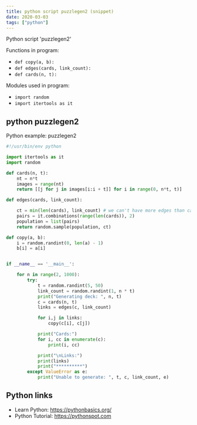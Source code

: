 ```yaml
---
title: python script puzzlegen2 (snippet)
date: 2020-03-03
tags: ["python"]
---
```

Python script 'puzzlegen2'

Functions in program: 
* `def copy(a, b):`
* `def edges(cards, link_count):`
* `def cards(n, t):`

Modules used in program: 
* `import random`
* `import itertools as it`

## python puzzlegen2

Python example: puzzlegen2

```python
#!/usr/bin/env python

import itertools as it
import random

def cards(n, t):
    nt = n*t
    images = range(nt)
    return [[j for j in images[i:i + t]] for i in range(0, n*t, t)]

def edges(cards, link_count):

    ct = min(len(cards), link_count) # we can't have more edges than cards for prop4
    pairs = it.combinations(range(len(cards)), 2)
    population = list(pairs)
    return random.sample(population, ct)

def copy(a, b):
    i = random.randint(0, len(a) - 1)
    b[i] = a[i]


if __name__ == '__main__':

    for n in range(2, 1000):
        try:
            t = random.randint(5, 50)
            link_count = random.randint(1, n * t)
            print("Generating deck: ", n, t)
            c = cards(n, t)
            links = edges(c, link_count)

            for i,j in links:
                copy(c[i], c[j])

            print("Cards:")
            for i, cc in enumerate(c):
                print(i, cc)

            print("\nLinks:")
            print(links)
            print("**********")
        except ValueError as e:
            print("Unable to generate: ", t, c, link_count, e)

```

## Python links

- Learn Python: https://pythonbasics.org/
- Python Tutorial: https://pythonspot.com
